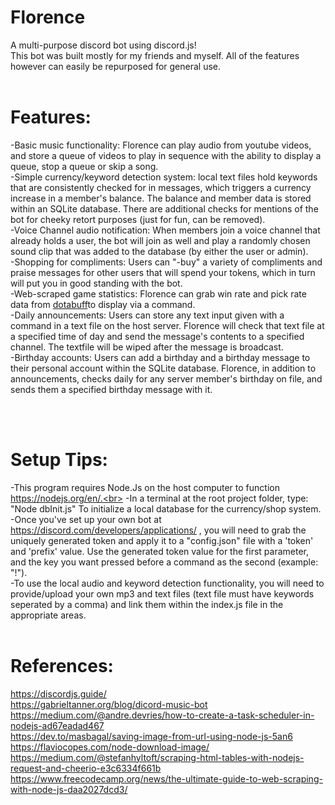 # Florence
A multi-purpose discord bot using discord.js!  
This bot was built mostly for my friends and myself. All of the features however can easily be repurposed for general use.<br><br>
# Features:<br>
-Basic music functionality: Florence can play audio from youtube videos, and store a queue of videos to play in sequence with the ability to display a queue, stop a queue or skip a song.<br>
-Simple currency/keyword detection system: local text files hold keywords that are consistently checked for in messages, which triggers a currency increase in a member's balance. The balance and member data is stored within an SQLite database. There are additional checks for mentions of the bot for cheeky retort purposes (just for fun, can be removed).<br>
-Voice Channel audio notification: When members join a voice channel that already holds a user, the bot will join as well and play a randomly chosen sound clip that was added to the database (by either the user or admin).<br>
-Shopping for compliments: Users can "-buy" a variety of compliments and praise messages for other users that will spend your tokens, which in turn will put you in good standing with the bot.<br>
-Web-scraped game statistics: Florence can grab win rate and pick rate data from [dotabuff](https://www.dotabuff.com/  "dotaBUFF")to display via a command.<br>
-Daily announcements: Users can store any text input given with a command in a text file on the host server. Florence will check that text file at a specified time of day and send the message's contents to a specified channel. The textfile will be wiped after the message is broadcast.
<br>
-Birthday accounts: Users can add a birthday and a birthday message to their personal account within the SQLite database. Florence, in addition to announcements, checks daily for any server member's birthday on file, and sends them a specified birthday message with it.

<br><br>
# Setup Tips:<br>
-This program requires Node.Js on the host computer to function https://nodejs.org/en/.<br>
-In a terminal at the root project folder, type: "Node dbInit.js" To initialize a local database for the currency/shop system.<br>
-Once you've set up your own bot at https://discord.com/developers/applications/ , you will need to grab the uniquely generated token and apply it to a "config.json" file with a 'token' and 'prefix' value. Use the generated token value for the first parameter, and the key you want pressed before a command as the second (example: "!").<br>
-To use the local audio and keyword detection functionality, you will need to provide/upload your own mp3 and text files (text file must have keywords seperated by a comma) and link them within the index.js file in the appropriate areas.<br><br>
# References:<br>
https://discordjs.guide/<br>
https://gabrieltanner.org/blog/dicord-music-bot<br>
https://medium.com/@andre.devries/how-to-create-a-task-scheduler-in-nodejs-ad67eadad467<br>
https://dev.to/masbagal/saving-image-from-url-using-node-js-5an6<br>
https://flaviocopes.com/node-download-image/<br>
https://medium.com/@stefanhyltoft/scraping-html-tables-with-nodejs-request-and-cheerio-e3c6334f661b<br>
https://www.freecodecamp.org/news/the-ultimate-guide-to-web-scraping-with-node-js-daa2027dcd3/

